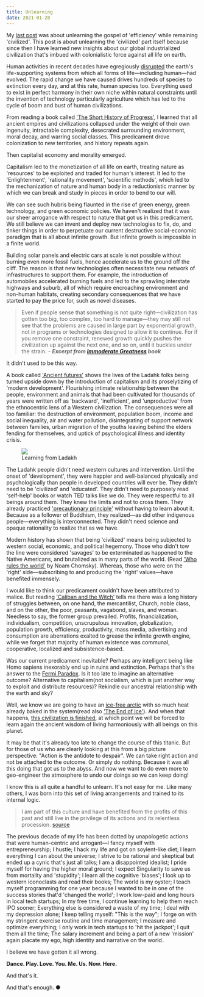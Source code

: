 ```yaml
---
title: Unlearning
date: 2021-01-28
---
```


My [last post](https://kheohyeewei.com/posts/be-less-efficient/) was about unlearning the gospel of 'efficiency' while remaining 'civilized'. This post is about unlearning the 'civilized' part itself because since then I have learned new insights about our global industrialized civilization that's imbued with colonialistic force against all life on earth.

Human activities in recent decades have egregiously [disrupted](https://guymcpherson.com/climate-chaos/climate-change-summary-and-update/) the earth's life-supporting systems from which all forms of life&mdash;including human&mdash;had evolved. The rapid change we have caused drives hundreds of species to extinction every day, and at this rate, human species too. Everything used to exist in perfect harmony in their own niche within natural constraints until the invention of technology particularly agriculture which has led to the cycle of boom and bust of human civilizations.

From reading a book called ['The Short History of Progress'](https://en.wikipedia.org/wiki/A_Short_History_of_Progress), I learned that all ancient empires and civilizations collapsed under the weight of their own ingenuity, intractable complexity, desecrated surrounding environment, moral decay, and warring social classes. This predicament drove colonization to new territories, and history repeats again.

Then capitalist economy and morality emerged.

Capitalism led to the monetization of all life on earth, treating nature as 'resources' to be exploited and traded for human's interest. It led to the 'Enlightenment', 'rationality movement', 'scientific methods', which led to the mechanization of nature and human body in a reductionistic manner by which we can break and study in pieces in order to bend to our will.

We can see such hubris being flaunted in the rise of green energy, green technology, and green economic policies. We haven't realized that it was our sheer arrogance with respect to nature that got us in this predicament. We still believe we can invent and deploy new technologies to fix, do, and tinker things in order to perpetuate our current destructive social-economic paradigm that is all about infinite growth. But infinite growth is impossible in a finite world.

Building solar panels and electric cars at scale is not possible without burning even more fossil fuels, hence accelerate us to the ground off the cliff. The reason is that new technologies often necessitate new network of infrastructures to support them. For example, the introduction of automobiles accelerated burning fuels and led to the sprawling interstate highways and suburb, all of which require encroaching environment and non-human habitats, creating secondary consequences that we have started to pay the price for, such as novel diseases.

> Even if people sense that something is not quite right&mdash;civilization has gotten too big, too complex, too hard to manage&mdash;they may still not see that the problems are caused in large part by exponential growth, not in programs or technologies designed to allow it to continue. For if you remove one constraint, renewed growth quickly pushes the civilization up against the next one, and so on, until it buckles under the strain.
> \- **_Excerpt from [Immoderate Greatness](https://www.amazon.com/Immoderate-Greatness-Why-Civilizations-Fail/dp/1479243140) book_**

It didn't used to be this way.

A book called ['Ancient futures'](https://en.m.wikipedia.org/wiki/Ancient_Futures) shows the lives of the Ladahk folks being turned upside down by the introduction of capitalism and its proselytizing of 'modern development'. Flourishing intimate relationship between the people, environment and animals that had been cultivated for thousands of years were written off as 'backward', 'inefficient', and 'unproductive' from the ethnocentric lens of a Western civilization. The consequences were all too familiar: the destruction of environment, population boom, income and social inequality, air and water pollution, disintegrating of support network between families, urban migration of the youths leaving behind the elders fending for themselves, and uptick of psychological illness and identity crisis.

<figure>
<img src="https://nwpermacultureinstitute.files.wordpress.com/2017/03/two_girls-c1-copy.jpg">
<figcaption>Learning from Ladakh</figcaption>
</figure>

The Ladahk people didn't need western cultures and intervention. Until the onset of 'development', they were happier and well-balanced physically and psychologically than people in developed countries will ever be. They didn't need to be 'civilized' and 'educated'. They didn't need to purposely read 'self-help' books or watch TED talks like we do. They were respectful to all beings around them. They knew the limits and not to cross them. They already practiced ['precautionary principle'](https://en.wikipedia.org/wiki/Precautionary_principle) without having to learn about it. Because as a follower of Buddhism, they realized&mdash;as did other indigenous people&mdash;everything is interconnected. They didn't need science and opaque rationality to realize that as we have.

Modern history has shown that being 'civilized' means being subjected to western social, economic, and political hegemony. Those who didn't tow the line were considered 'savages' to be exterminated as happened to the Native Americans, and brutalized as in many parts of the world. (Read ['Who rules the world'](https://www.amazon.com/Rules-World-American-Empire-Project/dp/1250131081) by Noam Chomsky). Whereas, those who were on the 'right' side&mdash;subscribing to and producing the 'right' values&mdash;have benefited immensely.

I would like to think our predicament couldn't have been attributed to malice. But reading ['Caliban and the Witch'](https://en.wikipedia.org/wiki/Caliban_and_the_Witch) tells me there was a long history of struggles between, on one hand, the mercantilist, Church, noble class, and on the other, the poor, peasants, vagabond, slaves, and woman. Needless to say, the former group prevailed. Profits, financialization, individualism, competition, unscrupulous innovation, globalization, population growth, efficiency, productivity, mass media, advertising and consumption are aberrations exalted to grease the infinite growth engine, while we forget that majority of human existence was communal, cooperative, localized and subsistence-based.

Was our current predicament inevitable? Perhaps any intelligent being like Homo sapiens inexorably end up in ruins and extinction. Perhaps that's the answer to the [Fermi Paradox](https://en.wikipedia.org/wiki/Fermi_paradox). Is it too late to imagine an alternative outcome? Alternative to capitalism(not socialism, which is just another way to exploit and distribute resources)? Rekindle our ancestral relationship with the earth and sky?

Well, we know we are going to have an [ice-free arctic](https://en.wikipedia.org/wiki/Arctic_sea_ice_decline) with so much heat already baked in the system(read also ['The End of Ice'](https://www.dahrjamail.net/the-end-of-ice/)). And when that happens, [this civilization is finished](https://www.amazon.com/This-Civilisation-Finished-Conversations-Empire/dp/0994282834), at which point we will be forced to learn again the ancient wisdom of living harmoniously with all beings on this planet.

It may be that it's already too late to change the course of this titanic. But for those of us who are clearly looking at this from a big picture perspective: "Action is the antidote to despair". We can take right action and not be attached to the outcome. Or simply do nothing. Because it was all this doing that got us to the abyss. And now we want to do even more to geo-engineer the atmosphere to undo our doings so we can keep doing!

I know this is all quite a handful to unlearn. It's not easy for me. Like many others, I was born into this set of living arrangements and trained to its internal logic.

> I am part of this culture and have benefited from the profits of this past and still live in the privilege of its actions and its relentless procession. [source](https://www.youtube.com/watch?v=TvzmPyY08ck)

The previous decade of my life has been dotted by unapologetic actions that were human-centric and arrogant&mdash;I fancy myself with entrepreneurship; I hustle; I hack my life and got on soylent-like diet; I learn everything I can about the universe; I strive to be rational and skeptical but ended up a cynic that's just all talks; I am a disappointed idealist; I pride myself for having the higher moral ground; I expect Singularity to save us from mortality and 'stupidity'; I learn all the cognitive 'biases'; I look up to western iconoclasts and read their books; The world is my oyster; I teach myself programming for one year because I wanted to be in one of the success stories that'd 'changed the world'; I work low-paid and long hours in local tech startups; In my free time, I continue learning to help them reach IPO sooner; Everything else is considered a waste of my time; I deal with my depression alone; I keep telling myself: "This is the way"; I forge on with my stringent exercise routine and time management; I measure and optimize everything; I only work in tech startups to 'hit the jackpot'; I quit them all the time; The salary increment and being a part of a new 'mission' again placate my ego, high identity and narrative on the world .

I believe we have gotten it all wrong.

**Dance. Play. Love. You. Me. Us. Now. Here.**

And that's it.

And that's enough. ●

